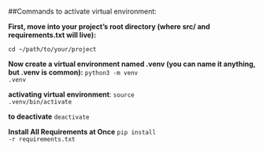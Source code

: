 ##Commands to activate virtual environment:

**First, move into your project’s root directory (where src/ and requirements.txt will live):**

<code>cd ~/path/to/your/project</code>


**Now create a virtual environment named .venv (you can name it anything, but .venv is common):**
<code>python3 -m venv .venv</code>

**activating virtual environment**:
<code>source .venv/bin/activate</code>

**to deactivate**
<code>deactivate</code>

**Install All Requirements at Once**
<code>pip install -r requirements.txt</code>
